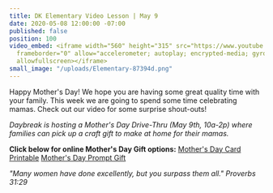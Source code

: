 ```yaml
---
title: DK Elementary Video Lesson | May 9
date: 2020-05-08 12:00:00 -07:00
published: false
position: 100
video_embed: <iframe width="560" height="315" src="https://www.youtube.com/embed/YElEvXcV5aw"
  frameborder="0" allow="accelerometer; autoplay; encrypted-media; gyroscope; picture-in-picture"
  allowfullscreen></iframe>
small_image: "/uploads/Elementary-87394d.png"
---
```


Happy Mother's Day! We hope you are having some great quality time with your family. This week we are going to spend some time celebrating mamas. Check out our video for some surprise shout-outs!

*Daybreak is hosting a Mother's Day Drive-Thru (May 9th, 10a-2p) where families can pick up a craft gift to make at home for their mamas.*

**Click below for online Mother's Day Gift options:**
[Mother's Day Card Printable](https://drive.google.com/file/d/1iVRZ0DugbSrSowEsRjLsq6TRZ_6aYqCy/view?usp=sharing)
[Mother's Day Prompt Gift](https://drive.google.com/file/d/1U5SpHZh4Yo46prxpypezdXmR8msKUsbQ/view?usp=sharing)

*"Many women have done excellently, but you surpass them all." Proverbs 31:29*